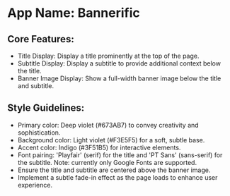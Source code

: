 # **App Name**: Bannerific

## Core Features:

- Title Display: Display a title prominently at the top of the page.
- Subtitle Display: Display a subtitle to provide additional context below the title.
- Banner Image Display: Show a full-width banner image below the title and subtitle.

## Style Guidelines:

- Primary color: Deep violet (#673AB7) to convey creativity and sophistication.
- Background color: Light violet (#F3E5F5) for a soft, subtle base.
- Accent color: Indigo (#3F51B5) for interactive elements.
- Font pairing: 'Playfair' (serif) for the title and 'PT Sans' (sans-serif) for the subtitle. Note: currently only Google Fonts are supported.
- Ensure the title and subtitle are centered above the banner image.
- Implement a subtle fade-in effect as the page loads to enhance user experience.